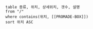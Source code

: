 
```dataview
table 종류, 위치, 상세위치, 갯수, 설명
from "/"
where contains(위치, [[PROMADE-BOX]])
sort 위치 ASC
```
